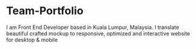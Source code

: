# Team-Portfolio
I am Front End Developer based in Kuala Lumpur, Malaysia. I translate beautiful crafted mockup to responsive, optimized and interactive website for desktop & mobile
